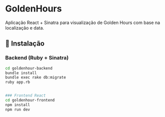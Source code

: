 # GoldenHours

Aplicação React + Sinatra para visualização de Golden Hours com base na localização e data.

## 🔧 Instalação

### Backend (Ruby + Sinatra)

```bash
cd goldenhour-backend
bundle install
bundle exec rake db:migrate
ruby app.rb


### Frontend React
cd goldenhour-frontend
npm install
npm run dev
